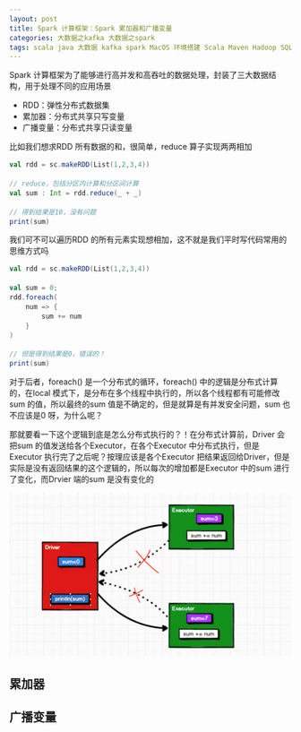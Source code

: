 ```yaml
---
layout: post
title: Spark 计算框架：Spark 累加器和广播变量
categories: 大数据之kafka 大数据之spark
tags: scala java 大数据 kafka spark MacOS 环境搭建 Scala Maven Hadoop SQL 算子 数据分析 groupBy filter distinct coalesce shuffle 数据倾斜 分区 分组 聚合 关系型数据库 行动算子 转换算子 Driver Executor 闭包 序列化 血缘 依赖 宽依赖 窄依赖 阶段 持久化 checkpoint 检查点 累加器 广播变量
---
```


Spark 计算框架为了能够进行高并发和高吞吐的数据处理，封装了三大数据结构，用于处理不同的应用场景

* RDD：弹性分布式数据集
* 累加器：分布式共享只写变量
* 广播变量：分布式共享只读变量

比如我们想求RDD 所有数据的和，很简单，reduce 算子实现两两相加

```scala
val rdd = sc.makeRDD(List(1,2,3,4))

// reduce，包括分区内计算和分区间计算
val sum : Int = rdd.reduce(_ + _)

// 得到结果是10，没有问题
print(sum)
```

我们可不可以遍历RDD 的所有元素实现想相加，这不就是我们平时写代码常用的思维方式吗

```scala
val rdd = sc.makeRDD(List(1,2,3,4))

val sum = 0;
rdd.foreach(
    num => {
        sum += num
    }
)

// 但是得到结果是0，错误的！
print(sum)
```

对于后者，foreach() 是一个分布式的循环，foreach() 中的逻辑是分布式计算的，在local 模式下，是分布在多个线程中执行的，所以各个线程都有可能修改sum 的值，所以最终的sum 值是不确定的，但是就算是有并发安全问题，sum 也不应该是0 呀，为什么呢？

那就要看一下这个逻辑到底是怎么分布式执行的？！在分布式计算前，Driver 会把sum 的值发送给各个Executor，在各个Executor 中分布式执行，但是Executor 执行完了之后呢？按理应该是各个Executor 把结果返回给Driver，但是实际是没有返回结果的这个逻辑的，所以每次的增加都是Executor 中的sum 进行了变化，而Drvier 端的sum 是没有变化的

![](../media/image/2020-11-25-6/01.png)

## 累加器


## 广播变量


